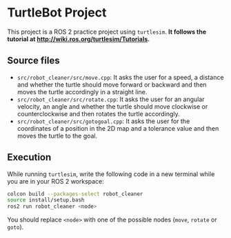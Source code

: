 # TurtleBot Project

This project is a ROS 2 practice project using `turtlesim`. <b>It follows the tutorial at <http://wiki.ros.org/turtlesim/Tutorials>.</b>

## Source files

- `src/robot_cleaner/src/move.cpp`: It asks the user for a speed, a distance and whether the turtle should move
   forward or backward and then moves the turtle accordingly in a straight line.
- `src/robot_cleaner/src/rotate.cpp`: It asks the user for an angular velocity, an angle and whether the turtle should move
   clockwise or counterclockwise and then rotates the turtle accordingly.
- `src/robot_cleaner/src/gotogoal.cpp`: It asks the user for the coordinates of a position in the 2D map
    and a tolerance value and then moves the turtle to the goal.

## Execution

While running `turtlesim`, write the following code in a new terminal while you are in your ROS 2 workspace:

```bash
colcon build --packages-select robot_cleaner
source install/setup.bash
ros2 run robot_cleaner <node>
```

You should replace `<node>` with one of the possible nodes (`move`, `rotate` or `goto`).
